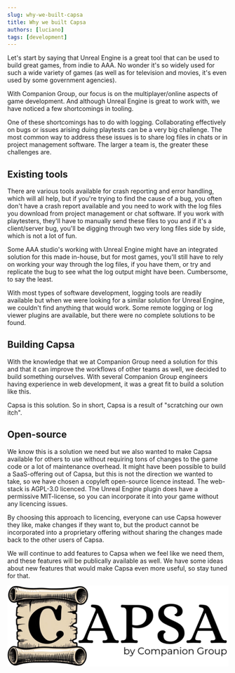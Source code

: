```yaml
---
slug: why-we-built-capsa
title: Why we built Capsa
authors: [luciano]
tags: [development]
---
```


Let's start by saying that Unreal Engine is a great tool that can be used to build great games, from indie to AAA. No wonder it's so widely used for such a wide variety of games (as well as for television and movies, it's even used by some government agencies).

With Companion Group, our focus is on the multiplayer/online aspects of game development. And although Unreal Engine is great to work with, we have noticed a few shortcomings in tooling.

One of these shortcomings has to do with logging. Collaborating effectively on bugs or issues arising duing playtests can be a very big challenge. The most common way to address these issues is to share log files in chats or in project management software. The larger a team is, the greater these challenges are.

<!-- truncate -->

## Existing tools

There are various tools available for crash reporting and error handling, which will all help, but if you're trying to find the cause of a bug, you often don't have a crash report available and you need to work with the log files you download from project management or chat software. If you work with playtesters, they'll have to manually send these files to you and if it's a client/server bug, you'll be digging through two very long files side by side, which is not a lot of fun.

Some AAA studio's working with Unreal Engine might have an integrated solution for this made in-house, but for most games, you'll still have to rely on working your way through the log files, if you have them, or try and replicate the bug to see what the log output might have been. Cumbersome, to say the least.

With most types of software development, logging tools are readily available but when we were looking for a similar solution for Unreal Engine, we couldn't find anything that would work. Some remote logging or log viewer plugins are available, but there were no complete solutions to be found.

## Building Capsa

With the knowledge that we at Companion Group need a solution for this and that it can improve the workflows of other teams as well, we decided to build something ourselves. With several Companion Group engineers having experience in web development, it was a great fit to build a solution like this.

Capsa is this solution. So in short, Capsa is a result of "scratching our own itch".

## Open-source

We know this is a solution we need but we also wanted to make Capsa available for others to use without requiring tons of changes to the game code or a lot of maintenance overhead. It might have been possible to build a SaaS-offering out of Capsa, but this is not the direction we wanted to take, so we have chosen a copyleft open-source licence instead. The web-stack is AGPL-3.0 licenced. The Unreal Engine plugin does have a permissive MIT-license, so you can incorporate it into your game without any licencing issues.

By choosing this approach to licencing, everyone can use Capsa however they like, make changes if they want to, but the product cannot be incorporated into a proprietary offering without sharing the changes made back to the other users of Capsa.

We will continue to add features to Capsa when we feel like we need them, and these features will be publically available as well. We have some ideas about new features that would make Capsa even more useful, so stay tuned for that.

![Capsa Logo](../logo-by.png)
